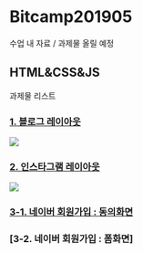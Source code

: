 # Bitcamp201905

수업 내 자료 / 과제물 올릴 예정

## HTML&CSS&JS

과제물 리스트

### [1. 블로그 레이아웃](https://orongee22.github.io/Bitcamp201905/2.HTML%26CSS%26JS/example/layout_test.html)

  ![](https://cafeptthumb-phinf.pstatic.net/MjAxOTA2MDRfNDEg/MDAxNTU5NjQ2OTE1MTUx.XLR7A5YHnjXH0SNKgm3eHM3UKMMmIpgt-vNyYkjZxuMg.rWJHiQ42aYP_YK4rBObzJEUOIpCqAbDY0nPL6q2EwRMg.PNG/layout1.png?type=w740)

### [2. 인스타그램 레이아웃](https://orongee22.github.io/Bitcamp201905/2.HTML%26CSS%26JS/work/instagram/instagram.html)

  ![](https://cafeptthumb-phinf.pstatic.net/MjAxOTA2MDdfMjY0/MDAxNTU5ODg4ODYyNTI5.UKfwWG8olU8E89YLymytxuzHQSpSpqaMPUW-DXx8D9Mg.KRcOtpDrrv07cb4Rb3dDv1gkAeSF6qfNXPnzDrBFKwwg.PNG/screencapture-orongee22-github-io-Bitcamp201905-2-HTML-CSS-JS-instagram-html-2019-06-07-15_25_53.png?type=w740)

### [3-1. 네이버 회원가입 : 동의화면](https://orongee22.github.io/Bitcamp201905/2.HTML%26CSS%26JS/work/naver/naver.html)

### [3-2. 네이버 회원가입 : 폼화면]
